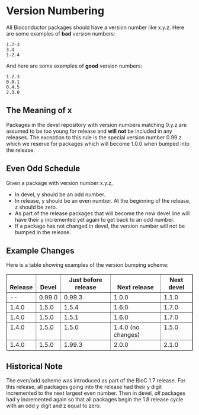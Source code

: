 Version Numbering
=================

All Bioconductor packages should have a version number like x.y.z.
Here are some examples of **bad** version numbers:
    
    1.2-3
    3.4
    1-2.4

And here are some examples of **good** version numbers:

    1.2.3
    0.0.1
    0.4.5
    2.3.0

The Meaning of x
----------------
Packages in the devel repository with version numbers matching 0.y.z
are assumed to be too young for release and **will not** be included
in any releases. The exception to this rule is the special version
number 0.99.z which we reserve for packages which will become 1.0.0
when bumped into the release.


Even Odd Schedule
-----------------

Given a package with version number x.y.z,

* In devel, y should be an odd number.
* In release, y should be an even number.  At the beginning of the
  release, z should be zero.
* As part of the release packages that will become the new devel line
  will have their y incremented yet again to get back to an odd
  number.
* If a package has not changed in devel, the version number will not
  be bumped in the release.


Example Changes
---------------

Here is a table showing examples of the version bumping scheme:

<table border="1">
<thead valign="bottom">
<tr>
  <th class="head">Release</th>
  <th class="head">Devel</th>
  <th class="head">Just before release</th>
  <th class="head">Next release</th>
  <th class="head">Next devel</th>
</tr>
</thead>
<tbody valign="top">
<tr>
  <td>--</td><td>0.99.0</td><td>0.99.3</td><td>1.0.0</td><td>1.1.0</td>
</tr>
<tr>
  <td>1.4.0</td><td>1.5.0</td><td>1.5.4</td><td>1.6.0</td><td>1.7.0</td>
</tr>
<tr>
  <td>1.4.0</td><td>1.5.0</td><td>1.5.1</td><td>1.6.0</td><td>1.7.0</td>
</tr>
<tr>
  <td>1.4.0</td><td>1.5.0</td><td>1.5.0</td><td>1.4.0 (no changes)</td><td>1.5.0</td>
</tr>
<tr>
  <td>1.4.0</td><td>1.5.0</td><td>1.99.3</td><td>2.0.0</td><td>2.1.0</td>
</tr>
</tbody>
</table>

Historical Note
---------------

The even/odd scheme was introduced as part of the BioC 1.7 release.
For this release, all packages going into the release had their y
digit incremented to the next largest even number.  Then in devel,
*all* packages had y incremented again so that all packages begin the
1.8 release cycle with an odd y digit and z equal to zero.
